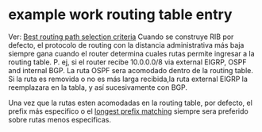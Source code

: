 # example work routing table entry
Ver: [Best routing path selection criteria](Best%20routing%20path%20selection%20criteria.md) 
Cuando se construye RIB por defecto, el protocolo de routing con la distancia administrativa más baja siempre gana cuando el router determina cuales rutas permite ingresar a la routing table.
P. ej, si el router recibe 10.0.0.0/8 via external EIGRP, OSPF and internal BGP. La ruta OSPF sera acomodado dentro de la routing table. Si la ruta es removida o no es más larga recibida,la ruta external EIGRP la reemplazara en la tabla, y así sucesivamente con BGP.

Una vez que la rutas esten acomodadas en la routing table, por defecto, el prefix más especifico o el [longest prefix matching](longest%20prefix%20matching.md) siempre sera preferido sobre rutas menos especificas.